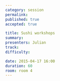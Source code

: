 ```yaml
---
category: session
permalink:
published: true
accepted: true

title: Sushi workshops
summary:
presenters: Julian
track:
difficulty:

date: 2015-04-17 16:00
duration: 60
room: room 4
---
```


<!-- This is an empty session so it doesn't need visible content -->

